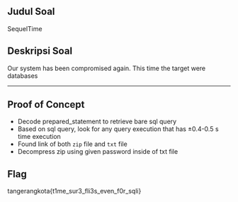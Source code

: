 ## Judul Soal
SequelTime

## Deskripsi Soal

Our system has been compromised again. This time the target were databases

---
## Proof of Concept
- Decode prepared_statement to retrieve bare sql query
- Based on sql query, look for any query execution that has ±0.4-0.5 s time execution
- Found link of both `zip` file and `txt` file
- Decompress zip using given password inside of txt file


## Flag

tangerangkota{t1me_sur3_fli3s_even_f0r_sqli}
